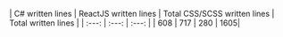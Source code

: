 
| C# written lines | ReactJS written lines | Total CSS/SCSS written lines | Total written lines | 
| :---: | :---: | :---: | 
| 608 | 717 | 280 | 1605|